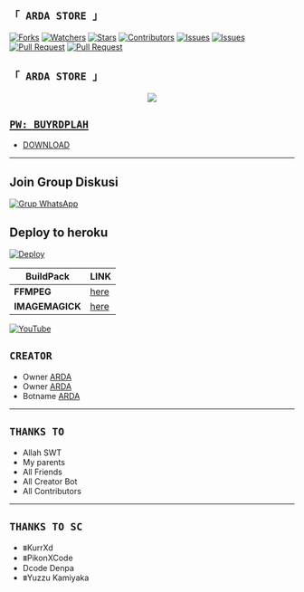 
## `「 ARDA STORE 」`

<a href="https://github.com/Dawnfrosty/ArdaStore/network/members"><img title="Forks" src="https://img.shields.io/github/forks/Dawnfrosty/ArdaStore?label=Forks&color=blue&style=flat-square"></a>
<a href="https://github.com/Dawnfrosty/ArdaStore/watchers"><img title="Watchers" src="https://img.shields.io/github/watchers/Dawnfrosty/ArdaStore?label=Watchers&color=green&style=flat-square"></a>
<a href="https://github.com/Dawnfrosty/ArdaStore/stargazers"><img title="Stars" src="https://img.shields.io/github/stars/Dawnfrosty/ArdaStore?label=Stars&color=yellow&style=flat-square"></a>
<a href="https://github.com/Dawnfrosty/ArdaStore/graphs/contributors"><img title="Contributors" src="https://img.shields.io/github/contributors/Dawnfrosty/ArdaStore?label=Contributors&color=blue&style=flat-square"></a>
<a href="https://github.com/Dawnfrosty/ArdaStore/issues"><img title="Issues" src="https://img.shields.io/github/issues/Dawnfrosty/ArdaStore?label=Issues&color=success&style=flat-square"></a>
<a href="https://github.com/Dawnfrosty/ArdaStore/issues?q=is%3Aissue+is%3Aclosed"><img title="Issues" src="https://img.shields.io/github/issues-closed/Dawnfrosty/ArdaStore?label=Issues&color=red&style=flat-square"></a>
<a href="https://github.com/Dawnfrosty/ArdaStore/pulls"><img title="Pull Request" src="https://img.shields.io/github/issues-pr/Dawnfrosty/ArdaStore?label=PullRequest&color=success&style=flat-square"></a>
<a href="https://github.com/Dawnfrosty/ArdaStore/pulls?q=is%3Apr+is%3Aclosed"><img title="Pull Request" src="https://img.shields.io/github/issues-pr-closed/Dawnfrosty/ArdaStore?label=PullRequest&color=red&style=flat-square"></a>






## `「 ARDA STORE 」`
<p align="center">
  <a href="https://bit.ly/ArdaSahaWA"><img src="https://j.top4top.io/p_2201fhvok0.jpg" />
</p>








## `PW: BUYRDPLAH`
- [DOWNLOAD](https://youtu.be/zkohxVXzZSM)
----------


## Join Group Diskusi
[![Grup WhatsApp](https://img.shields.io/badge/WhatsApp%20Group-25D366?style=for-the-badge&logo=whatsapp&logoColor=white)](https://chat.whatsapp.com/EEuvxqQuv4bGsjrTttzFz8) 


## Deploy to heroku

[![Deploy](https://www.herokucdn.com/deploy/button.svg)](https://heroku.com/deploy?template=https://github.com/Dawnfrosty/Mike-bot)


| BuildPack | LINK |
|--------|--------|
| **FFMPEG** |[here](https://github.com/jonathanong/heroku-buildpack-ffmpeg-latest) |
| **IMAGEMAGICK** | [here](https://github.com/DuckyTeam/heroku-buildpack-imagemagick) |



[![YouTube](https://img.shields.io/badge/YouTube-Video-cyan)](https://youtu.be/DzNIL45qHaM)






## `CREATOR`
- Owner [ARDA](https://bit.ly/ArdaSahaWA)
- Owner [ARDA](https://bit.ly/ArdaSahaWA)
- Botname [ARDA](https://bit.ly/ArdaSahaWA)
----------



## `THANKS TO`
- Allah SWT
- My parents
- All Friends
- All Creator Bot
- All Contributors
----------


## `THANKS TO SC`
- ⩩KurrXd
- ⩩PikonXCode
- Dcode Denpa
- ⩩Yuzzu Kamiyaka



